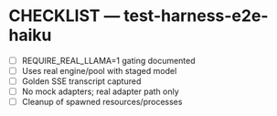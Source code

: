# CHECKLIST — test-harness-e2e-haiku

- [ ] REQUIRE_REAL_LLAMA=1 gating documented
- [ ] Uses real engine/pool with staged model
- [ ] Golden SSE transcript captured
- [ ] No mock adapters; real adapter path only
- [ ] Cleanup of spawned resources/processes
